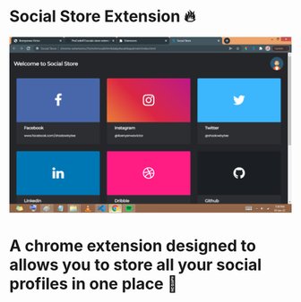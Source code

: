 # Social Store Extension 🔥
![screenshot](screenshot.png)
# A chrome extension designed to allows you to store all your social profiles in one place 🚀
